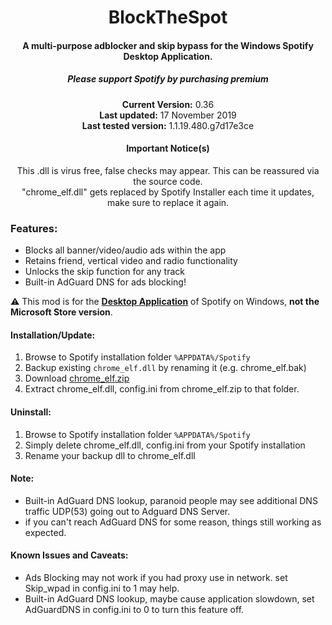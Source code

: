 <center>
  <h1 align="center">BlockTheSpot</h1>
  <h4 align="center">A multi-purpose adblocker and skip bypass for the <strong>Windows</strong> Spotify Desktop Application.</h4>
  <h5 align="center">Please support Spotify by purchasing premium</h5>
  <p align="center">
    <strong>Current Version:</strong> 0.36 <br>
    <strong>Last updated:</strong> 17 November 2019 <br>
    <strong>Last tested version:</strong> 1.1.19.480.g7d17e3ce
  </p>
  <h4 align="center">Important Notice(s)</h4>
  <p align="center">
    This .dll is virus free, false checks may appear. This can be reassured via the source code. <br>
    "chrome_elf.dll" gets replaced by Spotify Installer each time it updates, make sure to replace it again.
  </p>
</center>

### Features:
* Blocks all banner/video/audio ads within the app
* Retains friend, vertical video and radio functionality
* Unlocks the skip function for any track
* Built-in AdGuard DNS for ads blocking!

:warning: This mod is for the [**Desktop Application**](https://www.spotify.com/download/windows/) of Spotify on Windows, **not the Microsoft Store version**.

#### Installation/Update:
1. Browse to Spotify installation folder `%APPDATA%/Spotify`
2. Backup existing `chrome_elf.dll` by renaming it (e.g. chrome_elf.bak)
3. Download [chrome_elf.zip](chrome_elf.zip)
4. Extract chrome_elf.dll, config.ini from chrome_elf.zip to that folder. 

#### Uninstall:
1. Browse to Spotify installation folder `%APPDATA%/Spotify` 
2. Simply delete chrome_elf.dll, config.ini from your Spotify installation
3. Rename your backup dll to chrome_elf.dll

#### Note:
* Built-in AdGuard DNS lookup, paranoid people may see additional DNS traffic UDP(53) 
going out to Adguard DNS Server.
* if you can't reach AdGuard DNS for some reason, things still working as expected.

#### Known Issues and Caveats:
* Ads Blocking may not work if you had proxy use in network.
set Skip_wpad in config.ini to 1 may help.
* Built-in AdGuard DNS lookup, maybe cause application slowdown,
set AdGuardDNS in config.ini to 0 to turn this feature off.